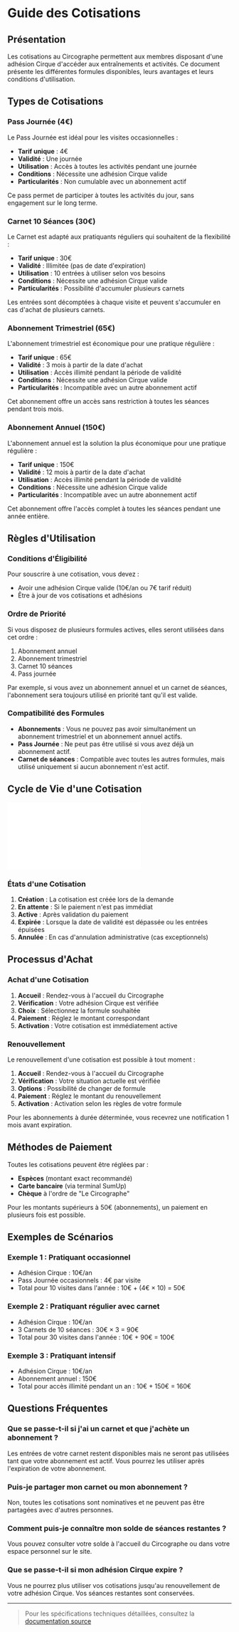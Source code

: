 # Guide des Cotisations

## Présentation

Les cotisations au Circographe permettent aux membres disposant d'une adhésion Cirque d'accéder aux entraînements et activités. Ce document présente les différentes formules disponibles, leurs avantages et leurs conditions d'utilisation.

## Types de Cotisations

### Pass Journée (4€)

Le Pass Journée est idéal pour les visites occasionnelles :

- **Tarif unique** : 4€
- **Validité** : Une journée
- **Utilisation** : Accès à toutes les activités pendant une journée
- **Conditions** : Nécessite une adhésion Cirque valide
- **Particularités** : Non cumulable avec un abonnement actif

Ce pass permet de participer à toutes les activités du jour, sans engagement sur le long terme.

### Carnet 10 Séances (30€)

Le Carnet est adapté aux pratiquants réguliers qui souhaitent de la flexibilité :

- **Tarif unique** : 30€
- **Validité** : Illimitée (pas de date d'expiration)
- **Utilisation** : 10 entrées à utiliser selon vos besoins
- **Conditions** : Nécessite une adhésion Cirque valide
- **Particularités** : Possibilité d'accumuler plusieurs carnets

Les entrées sont décomptées à chaque visite et peuvent s'accumuler en cas d'achat de plusieurs carnets.

### Abonnement Trimestriel (65€)

L'abonnement trimestriel est économique pour une pratique régulière :

- **Tarif unique** : 65€
- **Validité** : 3 mois à partir de la date d'achat
- **Utilisation** : Accès illimité pendant la période de validité
- **Conditions** : Nécessite une adhésion Cirque valide
- **Particularités** : Incompatible avec un autre abonnement actif

Cet abonnement offre un accès sans restriction à toutes les séances pendant trois mois.

### Abonnement Annuel (150€)

L'abonnement annuel est la solution la plus économique pour une pratique régulière :

- **Tarif unique** : 150€
- **Validité** : 12 mois à partir de la date d'achat
- **Utilisation** : Accès illimité pendant la période de validité
- **Conditions** : Nécessite une adhésion Cirque valide
- **Particularités** : Incompatible avec un autre abonnement actif

Cet abonnement offre l'accès complet à toutes les séances pendant une année entière.

## Règles d'Utilisation

### Conditions d'Éligibilité

Pour souscrire à une cotisation, vous devez :
- Avoir une adhésion Cirque valide (10€/an ou 7€ tarif réduit)
- Être à jour de vos cotisations et adhésions

### Ordre de Priorité

Si vous disposez de plusieurs formules actives, elles seront utilisées dans cet ordre :
1. Abonnement annuel
2. Abonnement trimestriel
3. Carnet 10 séances
4. Pass journée

Par exemple, si vous avez un abonnement annuel et un carnet de séances, l'abonnement sera toujours utilisé en priorité tant qu'il est valide.

### Compatibilité des Formules

- **Abonnements** : Vous ne pouvez pas avoir simultanément un abonnement trimestriel et un abonnement annuel actifs.
- **Pass Journée** : Ne peut pas être utilisé si vous avez déjà un abonnement actif.
- **Carnet de séances** : Compatible avec toutes les autres formules, mais utilisé uniquement si aucun abonnement n'est actif.

## Cycle de Vie d'une Cotisation

![Diagramme des états d'une cotisation](/docs/business/images/cotisation_states.md)

### États d'une Cotisation

1. **Création** : La cotisation est créée lors de la demande
2. **En attente** : Si le paiement n'est pas immédiat
3. **Active** : Après validation du paiement
4. **Expirée** : Lorsque la date de validité est dépassée ou les entrées épuisées
5. **Annulée** : En cas d'annulation administrative (cas exceptionnels)

## Processus d'Achat

### Achat d'une Cotisation

1. **Accueil** : Rendez-vous à l'accueil du Circographe
2. **Vérification** : Votre adhésion Cirque est vérifiée
3. **Choix** : Sélectionnez la formule souhaitée
4. **Paiement** : Réglez le montant correspondant
5. **Activation** : Votre cotisation est immédiatement active

### Renouvellement

Le renouvellement d'une cotisation est possible à tout moment :

1. **Accueil** : Rendez-vous à l'accueil du Circographe
2. **Vérification** : Votre situation actuelle est vérifiée
3. **Options** : Possibilité de changer de formule
4. **Paiement** : Réglez le montant du renouvellement
5. **Activation** : Activation selon les règles de votre formule

Pour les abonnements à durée déterminée, vous recevrez une notification 1 mois avant expiration.

## Méthodes de Paiement

Toutes les cotisations peuvent être réglées par :
- **Espèces** (montant exact recommandé)
- **Carte bancaire** (via terminal SumUp)
- **Chèque** à l'ordre de "Le Circographe"

Pour les montants supérieurs à 50€ (abonnements), un paiement en plusieurs fois est possible.

## Exemples de Scénarios

### Exemple 1 : Pratiquant occasionnel
- Adhésion Cirque : 10€/an
- Pass Journée occasionnels : 4€ par visite
- Total pour 10 visites dans l'année : 10€ + (4€ × 10) = 50€

### Exemple 2 : Pratiquant régulier avec carnet
- Adhésion Cirque : 10€/an
- 3 Carnets de 10 séances : 30€ × 3 = 90€
- Total pour 30 visites dans l'année : 10€ + 90€ = 100€

### Exemple 3 : Pratiquant intensif
- Adhésion Cirque : 10€/an
- Abonnement annuel : 150€
- Total pour accès illimité pendant un an : 10€ + 150€ = 160€

## Questions Fréquentes

### Que se passe-t-il si j'ai un carnet et que j'achète un abonnement ?
Les entrées de votre carnet restent disponibles mais ne seront pas utilisées tant que votre abonnement est actif. Vous pourrez les utiliser après l'expiration de votre abonnement.

### Puis-je partager mon carnet ou mon abonnement ?
Non, toutes les cotisations sont nominatives et ne peuvent pas être partagées avec d'autres personnes.

### Comment puis-je connaître mon solde de séances restantes ?
Vous pouvez consulter votre solde à l'accueil du Circographe ou dans votre espace personnel sur le site.

### Que se passe-t-il si mon adhésion Cirque expire ?
Vous ne pourrez plus utiliser vos cotisations jusqu'au renouvellement de votre adhésion Cirque. Vos séances restantes sont conservées.

---

> Pour les spécifications techniques détaillées, consultez la [documentation source](/requirements/1_métier/cotisation/regles.md) 
